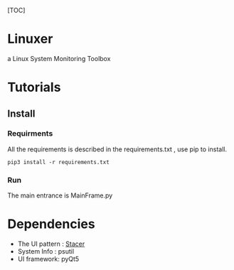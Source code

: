 [TOC]

# Linuxer
a Linux System Monitoring Toolbox

# Tutorials
## Install
### Requirments
All the requirements is described in the requirements.txt , use pip to install.
```
pip3 install -r requirements.txt
```

### Run
The main entrance is MainFrame.py

# Dependencies
* The UI pattern : [Stacer](https://github.com/oguzhaninan/Stacer)
* System Info : psutil
* UI framework: pyQt5

